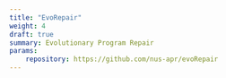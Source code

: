 ```yaml
---
title: "EvoRepair"
weight: 4
draft: true
summary: Evolutionary Program Repair
params:
    repository: https://github.com/nus-apr/evoRepair
---
```

